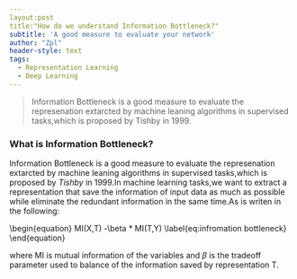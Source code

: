 ```yaml
---
layout:post
title:"How do we understand Information Bottleneck?"
subtitle: 'A good measure to evaluate your network'
author: "Zpl"
header-style: text
tags:
  - Representation Learning
  - Deep Learning
---
```

>Information Bottleneck is a good measure to evaluate the represenation extarcted by machine leaning algorithms in supervised tasks,which is proposed by Tishby in 1999.

### What is Information Bottleneck?
Information Bottleneck is a good measure to evaluate the represenation extarcted by machine leaning algorithms in supervised tasks,which is proposed by *Tishby* in 1999.In machine learning tasks,we want to extract a representation that save the information of input data as much as possible while
eliminate the redundant information in the same time.As is writen in the following:

\begin{equation}
MI(X,T) -\beta * MI(T,Y)
\label{eq:infromation bottleneck}
\end{equation}

where MI is mutual information of the variables and $\beta$ is the tradeoff parameter used to balance of the information saved by representation T.
